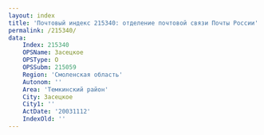 ```yaml
---
layout: index
title: 'Почтовый индекс 215340: отделение почтовой связи Почты России'
permalink: /215340/
data:
    Index: 215340
    OPSName: Засецкое
    OPSType: О
    OPSSubm: 215059
    Region: 'Смоленская область'
    Autonom: ''
    Area: 'Темкинский район'
    City: Засецкое
    City1: ''
    ActDate: '20031112'
    IndexOld: ''
---
```

